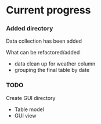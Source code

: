 # Current progress

### Added directory

Data collection has been added 

What can be refactored/added
- data clean up for weather column
- grouping the final table by date

### TODO

Create GUI directory
- Table model
- GUI view


